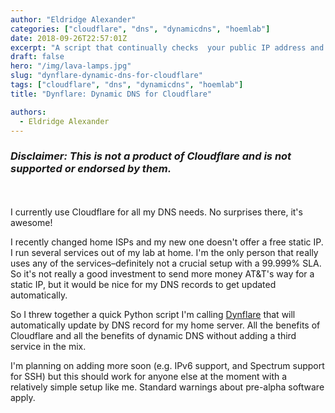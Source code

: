 ```yaml
---
author: "Eldridge Alexander"
categories: ["cloudflare", "dns", "dynamicdns", "hoemlab"]
date: 2018-09-26T22:57:01Z
excerpt: "A script that continually checks  your public IP address and updates your Cloudflare DNS records accordingly."
draft: false
hero: "/img/lava-lamps.jpg"
slug: "dynflare-dynamic-dns-for-cloudflare"
tags: ["cloudflare", "dns", "dynamicdns", "hoemlab"]
title: "Dynflare: Dynamic DNS for Cloudflare"

authors:
  - Eldridge Alexander
---
```


### *Disclaimer: This is not a product of Cloudflare and is not supported or endorsed by them.*
<br></br>
I currently use Cloudflare for all my DNS needs. No surprises there, it's awesome!

I recently changed home ISPs and my new one doesn't offer a free static IP. I run several services out of my lab at home. I'm the only person that really uses any of the services–definitely not a crucial setup with a 99.999% SLA. So it's not really a good investment to send more money AT&T's way for a static IP, but it would be nice for my DNS records to get updated automatically.

So I threw together a quick Python script I'm calling [Dynflare](https://github.com/eldridgea/dynflare/releases) that will automatically update by DNS record for my home server. All the benefits of Cloudflare and all the benefits of dynamic DNS without adding a third service in the mix.

I'm planning on adding more soon (e.g. IPv6 support, and Spectrum support for SSH) but this should work for anyone else at the moment with a relatively simple setup like me. Standard warnings about pre-alpha software apply.